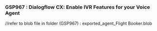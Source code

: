 ### GSP967 : Dialogflow CX: Enable IVR Features for your Voice Agent

//refer to blob file in folder (GSP967) : exported_agent_Flight Booker.blob  
